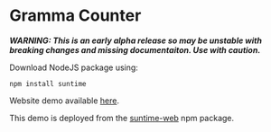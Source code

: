 # Gramma Counter
***WARNING: This is an early alpha release so may be unstable with breaking changes and missing documentaiton. Use with caution.***

Download NodeJS package using:
```
npm install suntime
```

Website demo available [here](https://gramma-counter.herokuapp.com/).

This demo is deployed from the [suntime-web](https://www.npmjs.com/package/suntime-web) npm package.